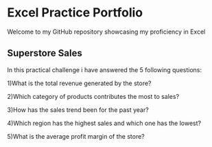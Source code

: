 # Excel Practice Portfolio
Welcome to my GitHub repository showcasing my proficiency in Excel

## Superstore Sales
In this practical challenge i have answered the 5 following questions:

1)What is the total revenue generated by the store?

2)Which category of products contributes the most to sales?

3)How has the sales trend been for the past year?

4)Which region has the highest sales and which one has the lowest?

5)What is the average profit margin of the store?
